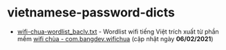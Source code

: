# vietnamese-password-dicts

 - [wifi-chua-wordlist_baclv.txt](wifi-chua-wordlist_baclv.txt) - Wordlist wifi tiếng Việt trích xuất từ phần mềm [wifi chùa - com.bangdev.wifichua](https://apps.apple.com/us/app/id816966085) (cập nhật ngày **06/02/2021**)
